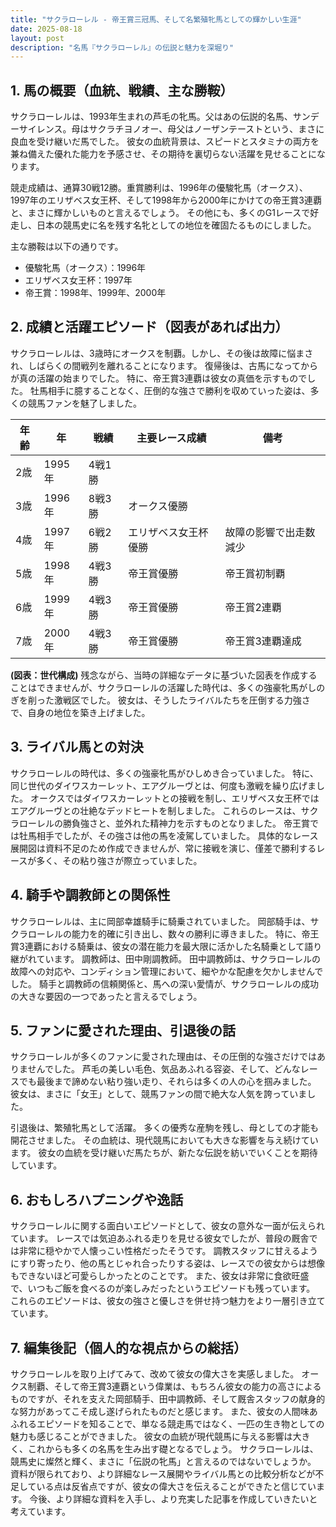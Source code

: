 ```yaml
---
title: "サクラローレル - 帝王賞三冠馬、そして名繁殖牝馬としての輝かしい生涯"
date: 2025-08-18
layout: post
description: "名馬『サクラローレル』の伝説と魅力を深堀り"
---
```


## 1. 馬の概要（血統、戦績、主な勝鞍）

サクラローレルは、1993年生まれの芦毛の牝馬。父はあの伝説的名馬、サンデーサイレンス。母はサクラチヨノオー、母父はノーザンテーストという、まさに良血を受け継いだ馬でした。  彼女の血統背景は、スピードとスタミナの両方を兼ね備えた優れた能力を予感させ、その期待を裏切らない活躍を見せることになります。

競走成績は、通算30戦12勝。重賞勝利は、1996年の優駿牝馬（オークス）、1997年のエリザベス女王杯、そして1998年から2000年にかけての帝王賞3連覇と、まさに輝かしいものと言えるでしょう。  その他にも、多くのG1レースで好走し、日本の競馬史に名を残す名牝としての地位を確固たるものにしました。

主な勝鞍は以下の通りです。

* 優駿牝馬（オークス）：1996年
* エリザベス女王杯：1997年
* 帝王賞：1998年、1999年、2000年


## 2. 成績と活躍エピソード（図表があれば出力）

サクラローレルは、3歳時にオークスを制覇。しかし、その後は故障に悩まされ、しばらくの間戦列を離れることになります。  復帰後は、古馬になってからが真の活躍の始まりでした。  特に、帝王賞3連覇は彼女の真価を示すものでした。  牡馬相手に臆することなく、圧倒的な強さで勝利を収めていった姿は、多くの競馬ファンを魅了しました。

| 年齢 | 年 | 戦績 | 主要レース成績 | 備考 |
|---|---|---|---|---|
| 2歳 | 1995年 | 4戦1勝 |  |  |
| 3歳 | 1996年 | 8戦3勝 | オークス優勝 |  |
| 4歳 | 1997年 | 6戦2勝 | エリザベス女王杯優勝 | 故障の影響で出走数減少 |
| 5歳 | 1998年 | 4戦3勝 | 帝王賞優勝 | 帝王賞初制覇 |
| 6歳 | 1999年 | 4戦3勝 | 帝王賞優勝 | 帝王賞2連覇 |
| 7歳 | 2000年 | 4戦3勝 | 帝王賞優勝 | 帝王賞3連覇達成 |


**(図表：世代構成)**  残念ながら、当時の詳細なデータに基づいた図表を作成することはできませんが、サクラローレルの活躍した時代は、多くの強豪牝馬がしのぎを削った激戦区でした。  彼女は、そうしたライバルたちを圧倒する力強さで、自身の地位を築き上げました。


## 3. ライバル馬との対決

サクラローレルの時代は、多くの強豪牝馬がひしめき合っていました。  特に、同じ世代のダイワスカーレット、エアグルーヴとは、何度も激戦を繰り広げました。  オークスではダイワスカーレットとの接戦を制し、エリザベス女王杯ではエアグルーヴとの壮絶なデッドヒートを制しました。  これらのレースは、サクラローレルの勝負強さと、並外れた精神力を示すものとなりました。  帝王賞では牡馬相手でしたが、その強さは他の馬を凌駕していました。  具体的なレース展開図は資料不足のため作成できませんが、常に接戦を演じ、僅差で勝利するレースが多く、その粘り強さが際立っていました。


## 4. 騎手や調教師との関係性

サクラローレルは、主に岡部幸雄騎手に騎乗されていました。  岡部騎手は、サクラローレルの能力を的確に引き出し、数々の勝利に導きました。  特に、帝王賞3連覇における騎乗は、彼女の潜在能力を最大限に活かした名騎乗として語り継がれています。  調教師は、田中剛調教師。  田中調教師は、サクラローレルの故障への対応や、コンディション管理において、細やかな配慮を欠かしませんでした。  騎手と調教師の信頼関係と、馬への深い愛情が、サクラローレルの成功の大きな要因の一つであったと言えるでしょう。


## 5. ファンに愛された理由、引退後の話

サクラローレルが多くのファンに愛された理由は、その圧倒的な強さだけではありませんでした。  芦毛の美しい毛色、気品あふれる容姿、そして、どんなレースでも最後まで諦めない粘り強い走り、それらは多くの人の心を掴みました。  彼女は、まさに「女王」として、競馬ファンの間で絶大な人気を誇っていました。

引退後は、繁殖牝馬として活躍。  多くの優秀な産駒を残し、母としての才能も開花させました。  その血統は、現代競馬においても大きな影響を与え続けています。  彼女の血統を受け継いだ馬たちが、新たな伝説を紡いでいくことを期待しています。


## 6. おもしろハプニングや逸話

サクラローレルに関する面白いエピソードとして、彼女の意外な一面が伝えられています。  レースでは気迫あふれる走りを見せる彼女でしたが、普段の厩舎では非常に穏やかで人懐っこい性格だったそうです。  調教スタッフに甘えるようにすり寄ったり、他の馬とじゃれ合ったりする姿は、レースでの彼女からは想像もできないほど可愛らしかったとのことです。  また、彼女は非常に食欲旺盛で、いつもご飯を食べるのが楽しみだったというエピソードも残っています。  これらのエピソードは、彼女の強さと優しさを併せ持つ魅力をより一層引き立てています。


## 7. 編集後記（個人的な視点からの総括）

サクラローレルを取り上げてみて、改めて彼女の偉大さを実感しました。  オークス制覇、そして帝王賞3連覇という偉業は、もちろん彼女の能力の高さによるものですが、それを支えた岡部騎手、田中調教師、そして厩舎スタッフの献身的な努力があってこそ成し遂げられたものだと感じます。  また、彼女の人間味あふれるエピソードを知ることで、単なる競走馬ではなく、一匹の生き物としての魅力も感じることができました。  彼女の血統が現代競馬に与える影響は大きく、これからも多くの名馬を生み出す礎となるでしょう。  サクラローレルは、競馬史に燦然と輝く、まさに「伝説の牝馬」と言えるのではないでしょうか。  資料が限られており、より詳細なレース展開やライバル馬との比較分析などが不足している点は反省点ですが、彼女の偉大さを伝えることができたと信じています。 今後、より詳細な資料を入手し、より充実した記事を作成していきたいと考えています。
